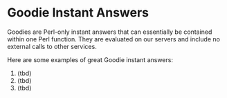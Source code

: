 # Goodie Instant Answers

Goodies are Perl-only instant answers that can essentially be contained within one Perl function. They are evaluated on our servers and include no external calls to other services.

Here are some examples of great Goodie instant answers:
1. (tbd)
2. (tbd)
3. (tbd)
